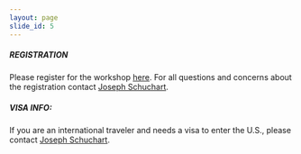 ```yaml
---
layout: page
slide_id: 5
---
```


<div class="row">

<div class="col text-justify conference-text">

<div markdown="1">

##### REGISTRATION

Please register for the workshop <a href="https://utconferences.eventsair.com/wamta-2024/wamta2024-register">here</a>. For all questions and concerns about the registration contact <a href="mailto:schuchart@icl.utk.edu">Joseph Schuchart</a>.

##### VISA INFO:

If you are an international traveler and needs a visa to enter the U.S.,
please contact <a href="mailto:schuchart@icl.utk.edu">Joseph Schuchart</a>.

</div>

</div>

</div>
